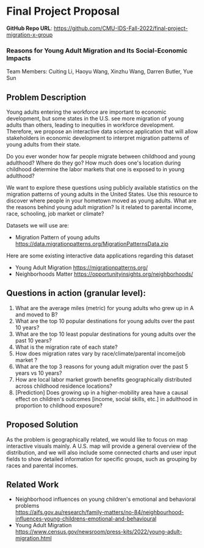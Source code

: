 # Final Project Proposal

**GitHub Repo URL**: https://github.com/CMU-IDS-Fall-2022/final-project-migration-x-group <br/>
### Reasons for Young Adult Migration and Its Social-Economic Impacts <br/>
Team Members: Cuiting Li, Haoyu Wang, Xinzhu Wang, Darren Butler, Yue Sun 

## Problem Description
Young adults entering the workforce are important to economic development, but some states in the U.S. see more migration of young adults than others, leading to inequities in workforce development. Therefore, we propose an interactive data science application that will allow stakeholders in economic development to interpret migration patterns of young adults from their state.


Do you ever wonder how far people migrate between childhood and young adulthood? Where do they go? How much does one's location during childhood determine the labor markets that one is exposed to in young adulthood?


We want to explore these questions using publicly available statistics on the migration patterns of young adults in the United States. Use this resource to discover where people in your hometown moved as young adults. What are the reasons behind young adult migration? Is it related to parental income, race, schooling, job market or climate? 

Datasets we will use are:
- Migration Pattern of young adults  
https://data.migrationpatterns.org/MigrationPatternsData.zip <br/>

Here are some existing interactive data applications regarding this dataset  <br/>
- Young Adult Migration https://migrationpatterns.org/                       
- Neighborhoods Matter https://opportunityinsights.org/neighborhoods/        


## Questions in action (granular level): 
1. What are the average miles (metric) for young adults who grew up in A and moved to B? 
2. What are the top 10 popular destinations for young adults over the past 10 years?
3. What are the top 10 least popular destinations for young adults over the past 10 years?
4. What is the migration rate of each state?
5. How does migration rates vary by race/climate/parental income/job market ? 
6. What are the top 3 reasons for young adult migration over the past 5 years vs 10 years? 
7. How are local labor market growth benefits geographically distributed across childhood residence locations?
8. [Prediction] Does growing up in a higher-mobility area have a causal effect on children's outcomes [income, social skills, etc.] in adulthood in proportion to childhood exposure?

## Proposed Solution
As the problem is geographically related, we would like to focus on map interactive visuals mainly. A U.S. map will provide a general overview of the distribution, and we will also include some connected charts and user input fields to show detailed information for specific groups, such as grouping by races and parental incomes.

## Related Work 
- Neighborhood influences on young children's emotional and behavioral problems <br/>
  https://aifs.gov.au/research/family-matters/no-84/neighbourhood-influences-young-childrens-emotional-and-behavioural
- Young Adult Migration <br/>
  https://www.census.gov/newsroom/press-kits/2022/young-adult-migration.html
